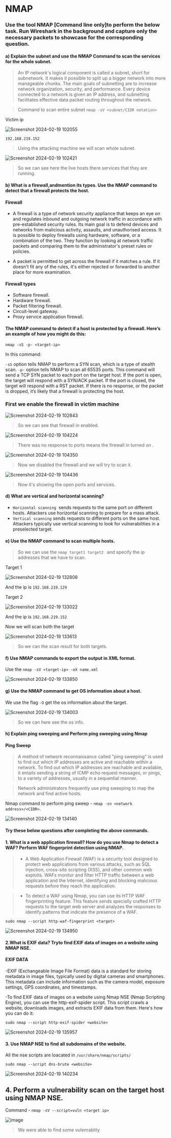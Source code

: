 
# NMAP #

###  Use the tool NMAP [Command line only]to perform the below task. Run Wireshark in the background and capture only the necessary packets to showcase for the corresponding question. ###

#### a) Explain the subnet and use the NMAP Command to scan the services for the whole subnet.

>An IP network's logical component is called a subnet, short for subnetwork. It makes it possible to split up a bigger network into more manageable chunks. The main goals of subnetting are to increase network organization, security, and performance. Every device connected to a network is given an IP address, and subnetting facilitates effective data packet routing throughout the network.

> Command to scan entire subnet `nmap -sV <subnet/CIDR notation>`

Victim ip

![Screenshot 2024-02-19 102055](https://github.com/anandurdas11/Exploring_Cyber_security/assets/83402050/0cde3d6d-fcab-4f32-a2b8-8fcde377762d)


`192.168.219.152` 

> Using the attacking machine we will scan whole subnet.

![Screenshot 2024-02-19 102421](https://github.com/anandurdas11/Exploring_Cyber_security/assets/83402050/eae1baed-424d-4489-a849-71a73e4ff05c)


> So we can see here the live hosts there services that they are running.


#### b) What is a firewall,andmention its types. Use the NMAP command to detect that a firewall protects the host.

#### Firewall

- A firewall is a type of network security appliance that keeps an eye on and regulates inbound and outgoing network traffic in accordance with pre-established security rules. Its main goal is to defend devices and networks from malicious activity, assaults, and unauthorised access. It is possible to deploy firewalls using hardware, software, or a combination of the two. They function by looking at network traffic packets and comparing them to the administrator's preset rules or policies.
    
- A packet is permitted to get across the firewall if it matches a rule. If it doesn't fit any of the rules, it's either rejected or forwarded to another place for more examination.
    

#### Firewall types

- Software firewall.
- Hardware firewall.
- Packet filtering firewall.
- Circuit-level gateway.
- Proxy service application firewall.

#### The NMAP command to detect if a host is protected by a firewall. Here’s an example of how you might do this:

`nmap -sS -p- <target-ip>`

In this command:

`-sS` option tells NMAP to perform a SYN scan, which is a type of stealth scan. `-p-` option tells NMAP to scan all 65535 ports. This command will send a TCP SYN packet to each port on the target host. If the port is open, the target will respond with a SYN/ACK packet. If the port is closed, the target will respond with a RST packet. If there is no response, or the packet is dropped, it’s likely that a firewall is protecting the host.

### First we enable the firewall in victim machine ###

![Screenshot 2024-02-19 102843](https://github.com/anandurdas11/Exploring_Cyber_security/assets/83402050/fa5541ac-3713-40ad-a49c-3a88b031969f)


> So we can see that firewall in enabled.

![Screenshot 2024-02-19 104224](https://github.com/anandurdas11/Exploring_Cyber_security/assets/83402050/acb873c4-6239-4fd5-b2d4-bf1820656a24)


> There was no response to ports means the firewall in turned on .

![Screenshot 2024-02-19 104350](https://github.com/anandurdas11/Exploring_Cyber_security/assets/83402050/f799f5ec-c407-4a49-9633-e29399a78a15)


> Now we disabled the firewall and we will try to scan it.

![Screenshot 2024-02-19 104436](https://github.com/anandurdas11/Exploring_Cyber_security/assets/83402050/16e4fe2a-dd4f-4b7f-9043-fbb0283d68ed)


> Now it's showing the open ports and services.

#### d) What are vertical and horizontal scanning?

- `Horizontal scanning`  sends requests to the same port on different hosts. Attackers use horizontal scanning to prepare for a mass attack.
- `Vertical scanning` sends requests to different ports on the same host. Attackers typically use vertical scanning to look for vulnerabilities in a preselected target.

#### e) Use the NMAP command to scan multiple hosts.

> So we can use the `nmap target1 target2 ` and specify the ip addresses that we have to scan.

Target 1

![Screenshot 2024-02-19 132808](https://github.com/anandurdas11/Exploring_Cyber_security/assets/83402050/518d742e-ef39-47fd-a104-b5dba2bb9ef5)

And the ip is `192.168.219.129`

Target 2

![Screenshot 2024-02-19 133022](https://github.com/anandurdas11/Exploring_Cyber_security/assets/83402050/3570d73a-f4af-48a1-b1a8-9921b6f7767d)


And the ip is `192.168.219.152`

Now we will scan both the target

![Screenshot 2024-02-19 133613](https://github.com/anandurdas11/Exploring_Cyber_security/assets/83402050/b64d914d-7d98-408a-aba7-bf9c9eaca855)


> So we can the scan result for both targets.



#### f) Use NMAP commands to export the output in XML format.

Use the `nmap -sV <target-ip> -oX name.xml`

![Screenshot 2024-02-19 133850](https://github.com/anandurdas11/Exploring_Cyber_security/assets/83402050/d44814d7-d656-41e2-9575-29317a414fcb)


#### g) Use the NMAP command to get OS information about a host.

We use the flag `-O` get the os information about the target.

![Screenshot 2024-02-19 134003](https://github.com/anandurdas11/Exploring_Cyber_security/assets/83402050/f300937b-6524-48e7-be3f-74ea5cf3f6dd)


> So we can here see the os info.


#### h) Explain ping sweeping and Perform ping sweeping using Nmap

#### Ping Sweep

>A method of network reconnaissance called "ping sweeping" is used to find out which IP addresses are active and reachable within a network. To find out which IP addresses are reachable and available, it entails sending a string of ICMP echo request messages, or pings, to a variety of addresses, usually in a sequential manner.

>Network administrators frequently use ping sweeping to map the network and find active hosts.

Nmap command to perform ping sweep - `nmap -sn <network address>/<CIDR>`.

![Screenshot 2024-02-19 134140](https://github.com/anandurdas11/Exploring_Cyber_security/assets/83402050/a276870e-9357-4807-b033-9d72ed3e3772)




#### Try these below questions after completing the above commands.

#### 1. What is a web application firewall? How do you use Nmap to detect a WAF? Perform WAF fingerprint detection using NMAP.

>- A Web Application Firewall (WAF) is a security tool designed to protect web applications from various attacks, such as SQL injection, cross-site scripting (XSS), and other common web exploits. WAFs monitor and filter HTTP traffic between a web application and the Internet, identifying and blocking malicious requests before they reach the application.
    
>- To detect a WAF using Nmap, you can use its HTTP WAF fingerprinting feature. This feature sends specially crafted HTTP requests to the target web server and analyzes the responses to identify patterns that indicate the presence of a WAF.
    

`sudo nmap --script http-waf-fingerprint <target>`

![Screenshot 2024-02-19 134950](https://github.com/anandurdas11/Exploring_Cyber_security/assets/83402050/7dc13387-abd8-4ec7-a194-f127d0f95901)


#### 2.What is EXIF data? Tryto find EXIF data of images on a website using NMAP NSE.

#### EXIF DATA

-EXIF (Exchangeable Image File Format) data is a standard for storing metadata in image files, typically used by digital cameras and smartphones. This metadata can include information such as the camera model, exposure settings, GPS coordinates, and timestamps.

-To find EXIF data of images on a website using Nmap NSE (Nmap Scripting Engine), you can use the http-exif-spider script. This script crawls a website, downloads images, and extracts EXIF data from them. Here's how you can do it:

`sudo nmap --script http-exif-spider <website>`


![Screenshot 2024-02-19 135957](https://github.com/anandurdas11/Exploring_Cyber_security/assets/83402050/13a4c531-a1ac-4f7b-8b2a-4c0b3b301304)


#### 3. Use NMAP NSE to find all subdomains of the website.

All the nse scripts are loacated in `/usr/share/nmap/scripts/`

`sudo nmap --script dns-brute <website>`

![Screenshot 2024-02-19 140234](https://github.com/anandurdas11/Exploring_Cyber_security/assets/83402050/a044d50e-813f-4ebb-bb36-0b9c8451290a)



## 4. Perform a vulnerability scan on the target host using NMAP NSE.

Command - `nmap -sV --script=vuln <target ip>`

![image](https://github.com/anandurdas11/Exploring_Cyber_security/assets/83402050/bb83decd-0a70-4bea-97a6-ace6ce106cd5)


> We were able to find some vulenrablity


